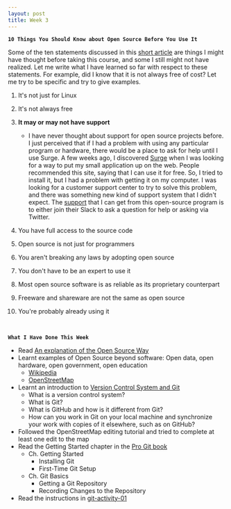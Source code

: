 ```yaml
---
layout: post
title: Week 3
---
```


**`10 Things You Should Know about Open Source Before You Use It`**

Some of the ten statements discussed in this [short article](https://www.techrepublic.com/blog/10-things/10-things-you-should-know-about-open-source-before-you-use-it/) are things I might have thought before taking this course, and some I still might not have realized. Let me write what I have learned so far with respect to these statements. For example, did I know that it is not always free of cost? Let me try to be specific and try to give examples.

1. It's not just for Linux
2. It's not always free
3. **It may or may not have support**
    - I have never thought about support for open source projects before. I just perceived that if I had a problem with using any particular program or hardware, there would be a place to ask for help until I use Surge. A few weeks ago, I discovered [Surge](https://surge.sh/) when I was looking for a way to put my small application up on the web. People recommended this site, saying that I can use it for free. So, I tried to install it, but I had a problem with getting it on my computer. I was looking for a customer support center to try to solve this problem, and there was something new kind of support system that I didn't expect. The [support](https://surge.sh/help/) that I can get from this open-source program is to either join their Slack to ask a question for help or asking via Twitter.
  
4. You have full access to the source code
5. Open source is not just for programmers
6. You aren't breaking any laws by adopting open source
7. You don't have to be an expert to use it
8. Most open source software is as reliable as its proprietary counterpart  
9. Freeware and shareware are not the same as open source  
10. You're probably already using it


&nbsp;
&nbsp;
&nbsp;

**`What I Have Done This Week`**
  - Read [An explanation of the Open Source Way](https://opensource.com/open-source-way)
  - Learnt examples of Open Source beyond software: Open data, open hardware, open government, open education
    - [Wikipedia](https://www.wikipedia.org/)
    - [OpenStreetMap](https://www.openstreetmap.org/)     
  - Learnt an introduction to [Version Control System and Git](http://www.compsci.hunter.cuny.edu/~sweiss/course_materials/csci395.86/slides/version_control_systems.html#1)
    - What is a version control system?
    - What is Git?
    - What is GitHub and how is it different from Git?
    - How can you work in Git on your local machine and synchronize your work with copies of it elsewhere, such as on GitHub? 
  - Followed the OpenStreetMap editing tutorial and tried to complete at least one edit to the map
  - Read the Getting Started chapter in the [Pro Git book](https://git-scm.com/book/en/v2)
    - Ch. Getting Started
      - Installing Git
      - First-Time Git Setup
    - Ch. Git Basics
      - Getting a Git Repository
      - Recording Changes to the Repository
  - Read the instructions in [git-activity-01](https://github.com/hunter-college-ossd-fall-2019/git-activity-01)

  



